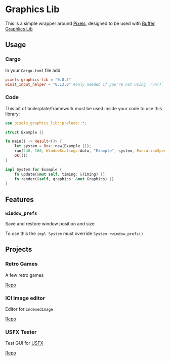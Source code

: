 # Graphics Lib

This is a simple wrapper around [Pixels](https://github.com/parasyte/pixels), designed to be used with [Buffer Graphlics Lib](https://github.com/raybritton/buffer-graphics-lib)

## Usage

### Cargo

In your `Cargo.toml` file add
```toml
pixels-graphics-lib = "0.8.3"
winit_input_helper = "0.13.0" #only needed if you're not using `run()`
```

### Code

This bit of boilerplate/framework must be used inside your code to use this library:
```rust
use pixels_graphics_lib::prelude::*;

struct Example {}

fn main() -> Result<()> {
    let system = Box::new(Example {});
    run(240, 160, WindowScaling::Auto, "Example", system, ExecutionSpeed::standard())?;
    Ok(())
}

impl System for Example {
    fn update(&mut self, timing: &Timing) {}
    fn render(&self, graphics: &mut Graphics) {}
}
```

## Features

### `window_prefs`

Save and restore window position and size

To use this the `impl System` must override `System::window_prefs()`

## Projects

### Retro Games

A few retro games

[Repo](https://github.com/emmabritton/retro-games)

### ICI Image editor

Editor for `IndexedImage`

[Repo](https://github.com/emmabritton/ici-image-editor)

### USFX Tester

Test GUI for [USFX](https://github.com/tversteeg/usfx)

[Repo](https://github.com/emmabritton/uxfs-test)